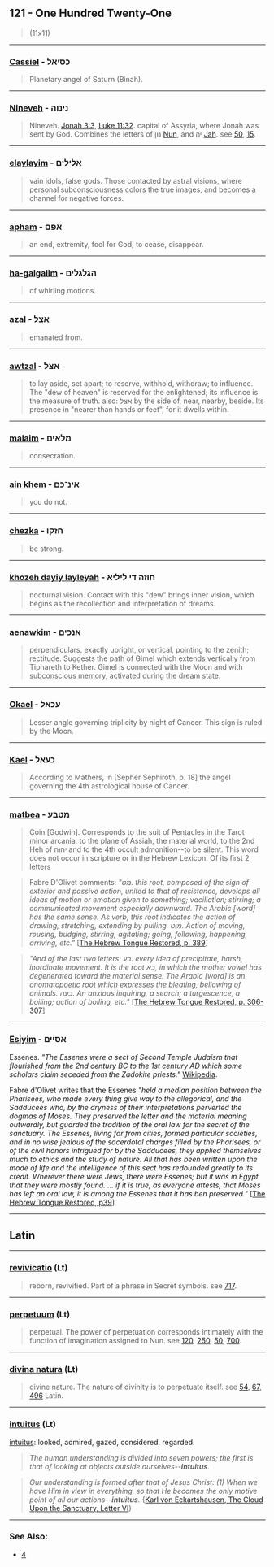 ## 121 - One Hundred Twenty-One
> (11x11)

---

### [Cassiel](/keys/KSIAL) - כסיאל
> Planetary angel of Saturn (Binah).

---

### [Nineveh](/keys/NINVH) - נינוה
> Nineveh. [Jonah 3:3](http://biblehub.com/jonah/3-3.htm), [Luke 11:32](http://biblehub.com/luke/11-32.htm). capital of Assyria, where Jonah was sent by God. Combines the letters of נון [Nun](/keys/NVN), and יה [Jah](/keys/IH). see [50](50), [15](15).

---

### [elaylayim](/keys/ALILIM) - אלילים
> vain idols, false gods. Those contacted by astral visions, where personal subconsciousness colors the true images, and becomes a channel for negative forces.

---

### [apham](/keys/APM) - אפם
> an end, extremity, fool for God; to cease, disappear.

---

### [ha-galgalim](/keys/HGLGLIM) - הגלגלים
> of whirling motions.

---

### [azal](/keys/ATzL) - אצל
> emanated from.

---

### [awtzal](/keys/ATzL) - אצל
> to lay aside, set apart; to reserve, withhold, withdraw; to influence. The "dew of heaven" is reserved for the enlightened; its influence is the measure of truth. also: אצל by the side of, near, nearby, beside. Its presence in "nearer than hands or feet", for it dwells within.

---

### [malaim](/keys/MLAIM) - מלאים
> consecration.

---

### [ain khem](/keys/AIN-KM) - אינ־כם
> you do not.

---

### [chezka](/keys/ChZQV) - חזקו
> be strong.

---

### [khozeh dayiy layleyah](/keys/ChVZH.DI.LILIA) - חוזה די ליליא
> nocturnal vision. Contact with this "dew" brings inner vision, which begins as the recollection and interpretation of dreams.

---

### [aenawkim](/keys/ANKIM) - אנכים
> perpendiculars. exactly upright, or vertical, pointing to the zenith; rectitude. Suggests the path of Gimel which extends vertically from Tiphareth to Kether. Gimel is connected with the Moon and with subconscious memory, activated during the dream state.

---

### [Okael](/keys/OKAL) - עכאל
> Lesser angle governing triplicity by night of Cancer. This sign is ruled by the Moon.

---

### [Kael](/keys/KOAL) - כעאל
> According to Mathers, in [Sepher Sephiroth, p. 18] the angel governing the 4th astrological house of Cancer.

---

### [matbea](/keys/MTBO) - מטבע
> Coin [Godwin]. Corresponds to the suit of Pentacles in the Tarot minor arcania, to the plane of Assiah, the material world, to the 2nd Heh of יהוה and to the 4th occult admonition--to be silent. This word does not occur in scripture or in the Hebrew Lexicon. Of its first 2 letters

> Fabre D'Olivet comments: *"מט. this root, composed of the sign of exterior and passive action, united to that of resistance, develops all ideas of motion or emotion given to something; vacillation; stirring; a communicated movement especially downward. The Arabic [word] has the same sense. As verb, this root indicates the action of drawing, stretching, extending by pulling. מוט. Action of moving, rousing, budging, stirring, agitating; going, following, happening, arriving, etc."* [[The Hebrew Tongue Restored, p. 389](https://archive.org/stream/hebraictongueres00fabriala#page/388/mode/2up)]

> *"And of the last two letters: בע. every idea of precipitate, harsh, inordinate movement. It is the root בא, in which the mother vowel has degenerated toward the material sense. The Arabic [word] is an onomatopoetic root which expresses the bleating, bellowing of animals. בעה. An anxious inquiring, a search; a turgescence, a boiling; action of boiling, etc."* [[The Hebrew Tongue Restored, p. 306-307](https://archive.org/stream/hebraictongueres00fabriala#page/n327/mode/2up)]

---

### [Esiyim](/keys/ASIIM) - אסיים
Essenes. *"The Essenes were a sect of Second Temple Judaism that flourished from the 2nd century BC to the 1st century AD which some scholars claim seceded from the Zadokite priests."* [Wikipedia](https://en.wikipedia.org/wiki/Essenes).

Fabre d'Olivet writes that the Essenes *"held a median position between the Pharisees, who made every thing give way to the allegorical, and the Sadducees who, by the dryness of their interpretations perverted the dogmas of Moses. They preserved the letter and the material meaning outwardly, but guarded the tradition of the oral law for the secret of the sanctuary. The Essenes, living far from cities, formed particular societies, and in no wise jealous of the sacerdotal charges filled by the Pharisees, or of the civil honors intrigued for by the Sadducees, they applied themselves much to ethics and the study of nature. All that has been written upon the mode of life and the intelligence of this sect has redounded greatly to its credit. Wherever there were Jews, there were Essenes; but it was in Egypt that they were mostly found. ... if it is true, as everyone attests, that Moses has left an oral law, it is among the Essenes that it has ben preserved."* [[The Hebrew Tongue Restored, p39](https://archive.org/stream/hebraictongueres00fabriala#page/n59/mode/2up)]

___


## Latin

---

### [revivicatio](/latin?word=revivicatio) (Lt)
> reborn, revivified. Part of a phrase in Secret symbols. see [717](717).

---

### [perpetuum](/latin?word=perpetuum) (Lt)
> perpetual. The power of perpetuation corresponds intimately with the function of imagination assigned to Nun. see [120](120), [250](250), [50](50), [700](700).

---

### [divina natura](/latin?word=divina+natura) (Lt)
> divine nature. The nature of divinity is to perpetuate itself. see [54](54), [67](67), [496](496) Latin.

---

### [intuitus](/latin?word=intuitus) (Lt)
[intuitus](http://archives.nd.edu/cgi-bin/wordz.pl?keyword=intuitus): looked, admired, gazed, considered, regarded.

> *The human understanding is divided into seven powers; the first is that of looking at objects outside ourselves--**intuitus**.*

> *Our understanding is formed after that of Jesus Christ: (1) When we have Him in view in everything, so that He becomes the only motive point of all our actions--**intuitus**.* {[Karl von Eckartshausen, The Cloud Upon the Sanctuary, Letter VI](cloud-upon-sanctuary)}

---

### See Also:

- [4](4)